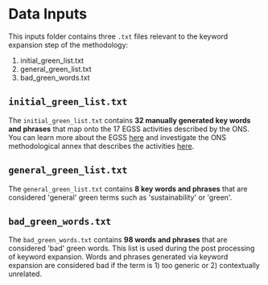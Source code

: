 
# Data Inputs 

This inputs folder contains three `.txt` files relevant to the keyword expansion step of the methodology: 

1) initial_green_list.txt
2) general_green_list.txt
3) bad_green_words.txt

## `initial_green_list.txt` 

The `initial_green_list.txt` contains **32 manually generated key words and phrases** that map onto the 17 EGSS activities described by the ONS. You can learn more about the EGSS [here](https://www.ons.gov.uk/economy/environmentalaccounts/bulletins/ukenvironmentalaccounts/2010to2015) and investigate the ONS methodological annex that describes the activities [here](https://www.ons.gov.uk/economy/environmentalaccounts/datasets/ukenvironmentalgoodsandservicessectoregssmethodologyannex).     

## `general_green_list.txt`

The `general_green_list.txt` contains **8 key words and phrases** that are considered 'general' green terms such as 'sustainability' or 'green'. 

## `bad_green_words.txt`     

The `bad_green_words.txt` contains **98 words and phrases** that are considered 'bad' green words. This list is used during the post processing of keyword expansion. Words and phrases generated via keyword expansion are considered bad if the term is 1) too generic or 2) contextually unrelated.     
